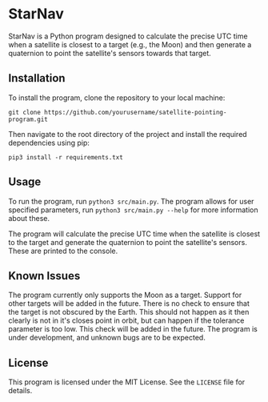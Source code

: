 
# StarNav

StarNav is a Python program designed to calculate the precise UTC time when a satellite is closest to a target (e.g., the Moon) and then generate a quaternion to point the satellite's sensors towards that target.

## Installation

To install the program, clone the repository to your local machine:

`git clone https://github.com/yourusername/satellite-pointing-program.git`

Then navigate to the root directory of the project and install the required dependencies using pip:

`pip3 install -r requirements.txt`

## Usage
To run the program, run `python3 src/main.py`. 
The program allows for user specified parameters, run `python3 src/main.py --help`  for more information about these. 

The program will calculate the precise UTC time when the satellite is closest to the target and generate the quaternion to point the satellite's sensors. These are printed to the console.

## Known Issues
The program currently only supports the Moon as a target. Support for other targets will be added in the future.
There is no check to ensure that the target is not obscured by the Earth. This should not happen as it then clearly is not in it's closes point in orbit, but can happen if the tolerance parameter is too low. This check will be added in the future.
The program is under development, and unknown bugs are to be expected. 

## License
This program is licensed under the MIT License. See the `LICENSE` file for details.